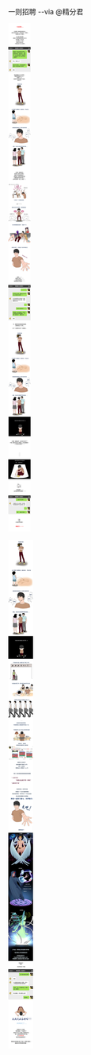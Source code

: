 
一则招聘  --via @精分君

![1a8882c0e993446cb34101ba68be414a.png](https://raw.githubusercontent.com/wxlzmt/cdn1/master/ext/qw/groups/10010/1a8882c0e993446cb34101ba68be414a.png)

![2babf8de419247f388afd480572085d1.png](https://raw.githubusercontent.com/wxlzmt/cdn1/master/ext/qw/groups/10010/2babf8de419247f388afd480572085d1.png)

